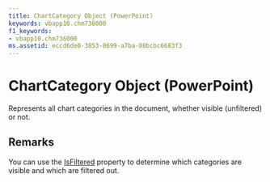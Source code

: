 ```yaml
---
title: ChartCategory Object (PowerPoint)
keywords: vbapp10.chm736000
f1_keywords:
- vbapp10.chm736000
ms.assetid: eccd6de0-3853-8699-a7ba-08bcbc6683f3
---
```



# ChartCategory Object (PowerPoint)

Represents all chart categories in the document, whether visible (unfiltered) or not.


## Remarks

You can use the [IsFiltered](chartcategory-isfiltered-property-powerpoint.md) property to determine which categories are visible and which are filtered out.


